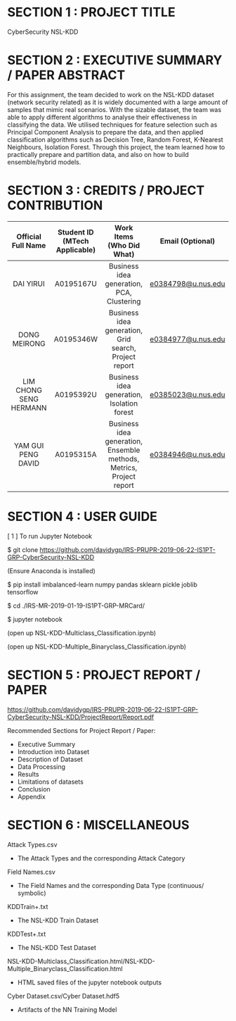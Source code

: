 # SECTION 1 : PROJECT TITLE
CyberSecurity NSL-KDD


# SECTION 2 : EXECUTIVE SUMMARY / PAPER ABSTRACT
For this assignment, the team decided to work on the NSL-KDD dataset (network security related) as it is widely documented with a large amount of samples that mimic real scenarios. With the sizable dataset, the team was able to apply different algorithms to analyse their effectiveness in classifying the data. We utilised techniques for feature selection such as Principal Component Analysis to prepare the data, and then applied classification algorithms such as Decision Tree, Random Forest, K-Nearest Neighbours, Isolation Forest. Through this project, the team learned how to practically prepare and partition data, and also on how to build ensemble/hybrid models.

# SECTION 3 : CREDITS / PROJECT CONTRIBUTION
| Official Full Name | Student ID (MTech Applicable)| Work Items (Who Did What) | Email (Optional) |
| :---: | :---: | :---: | :---: |
| DAI YIRUI | A0195167U | Business idea generation, PCA, Clustering | e0384798@u.nus.edu |
| DONG MEIRONG | A0195346W | Business idea generation, Grid search, Project report | e0384977@u.nus.edu |
| LIM CHONG SENG HERMANN | A0195392U	| Business idea generation, Isolation forest	| e0385023@u.nus.edu |
| YAM GUI PENG DAVID | A0195315A	| Business idea generation, Ensemble methods, Metrics, Project report | e0384946@u.nus.edu |


# SECTION 4 : USER GUIDE
[ 1 ] To run Jupyter Notebook 

$ git clone https://github.com/davidygp/IRS-PRUPR-2019-06-22-IS1PT-GRP-CyberSecurity-NSL-KDD

  (Ensure Anaconda is installed)
  
$ pip install imbalanced-learn numpy pandas sklearn pickle joblib tensorflow

$ cd ./IRS-MR-2019-01-19-IS1PT-GRP-MRCard/

$ jupyter notebook

  (open up NSL-KDD-Multiclass_Classification.ipynb)
  
  (open up NSL-KDD-Multiple_Binaryclass_Classification.ipynb)

# SECTION 5 : PROJECT REPORT / PAPER
https://github.com/davidygp/IRS-PRUPR-2019-06-22-IS1PT-GRP-CyberSecurity-NSL-KDD/ProjectReport/Report.pdf

Recommended Sections for Project Report / Paper:
- Executive Summary
- Introduction into Dataset
- Description of Dataset
- Data Processing
- Results
- Limitations of datasets 
- Conclusion
- Appendix

# SECTION 6 : MISCELLANEOUS
Attack Types.csv
- The Attack Types and the corresponding Attack Category

Field Names.csv
- The Field Names and the corresponding Data Type (continuous/ symbolic)

KDDTrain+.txt
- The NSL-KDD Train Dataset

KDDTest+.txt
- The NSL-KDD Test Dataset

NSL-KDD-Multiclass_Classification.html/NSL-KDD-Multiple_Binaryclass_Classification.html
- HTML saved files of the jupyter notebook outputs

Cyber Dataset.csv/Cyber Dataset.hdf5
- Artifacts of the NN Training Model
